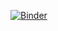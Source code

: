 [![Binder](https://mybinder.org/badge_logo.svg)](https://mybinder.org/v2/gh/bclaremar/binder-test2/HEAD)
